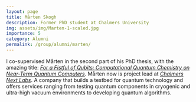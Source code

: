 ```yaml
---
layout: page
title: Mårten Skogh
description: Former PhD student at Chalmers University
img: assets/img/Marten-1-scaled.jpg
importance: 5
category: Alumni 
permalink: /group/alumni/marten/
---
```


I co-supervised Mårten in the second part of his PhD thesis, with the amazing title: <a href='https://research.chalmers.se/en/publication/538022'><i>For a Fistful of Qubits: Computational Quantum Chemistry on Near-Term Quantum Computers</i><a>. 
Mårten now is project lead at <a href='https://chalmersnextlabs.se/staff/'><i>Chalmers Next Labs</i></a>. A company that builds a testbed for quantum technology and offers services ranging from testing quantum components in cryogenic and ultra-high vacuum environments to developing quantum algorithms. 


